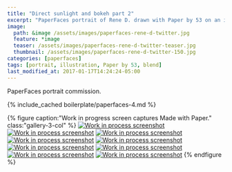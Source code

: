 ```yaml
---
title: "Direct sunlight and bokeh part 2"
excerpt: "PaperFaces portrait of Rene D. drawn with Paper by 53 on an iPad."
image: 
  path: &image /assets/images/paperfaces-rene-d-twitter.jpg 
  feature: *image
  teaser: /assets/images/paperfaces-rene-d-twitter-teaser.jpg
  thumbnail: /assets/images/paperfaces-rene-d-twitter-150.jpg
categories: [paperfaces]
tags: [portrait, illustration, Paper by 53, blend]
last_modified_at: 2017-01-17T14:24:24-05:00
---
```


PaperFaces portrait commission.

{% include_cached boilerplate/paperfaces-4.md %}

{% figure caption:"Work in progress screen captures Made with Paper." class:"gallery-3-col" %}
[![Work in process screenshot](/assets/images/paperfaces-rene-d-process-1-600.jpg)](/assets/images/paperfaces-rene-d-process-1-lg.jpg)
[![Work in process screenshot](/assets/images/paperfaces-rene-d-process-2-600.jpg)](/assets/images/paperfaces-rene-d-process-2-lg.jpg)
[![Work in process screenshot](/assets/images/paperfaces-rene-d-process-3-600.jpg)](/assets/images/paperfaces-rene-d-process-3-lg.jpg)
[![Work in process screenshot](/assets/images/paperfaces-rene-d-process-4-600.jpg)](/assets/images/paperfaces-rene-d-process-4-lg.jpg)
[![Work in process screenshot](/assets/images/paperfaces-rene-d-process-5-600.jpg)](/assets/images/paperfaces-rene-d-process-5-lg.jpg)
[![Work in process screenshot](/assets/images/paperfaces-rene-d-process-7-600.jpg)](/assets/images/paperfaces-rene-d-process-7-lg.jpg)
[![Work in process screenshot](/assets/images/paperfaces-rene-d-process-8-600.jpg)](/assets/images/paperfaces-rene-d-process-8-lg.jpg)
[![Work in process screenshot](/assets/images/paperfaces-rene-d-process-9-600.jpg)](/assets/images/paperfaces-rene-d-process-9-lg.jpg)
[![Work in process screenshot](/assets/images/paperfaces-rene-d-process-10-600.jpg)](/assets/images/paperfaces-rene-d-process-10-lg.jpg)
{% endfigure %}
